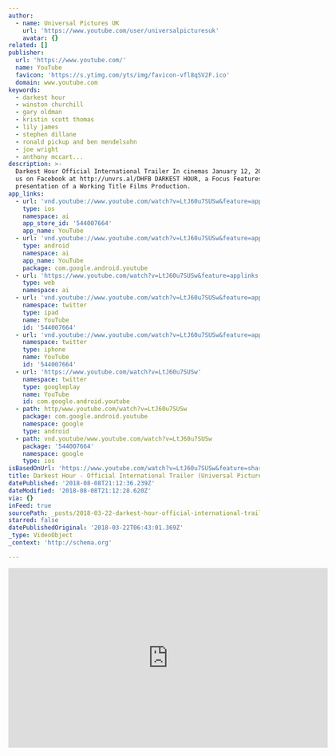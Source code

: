 ```yaml
---
author:
  - name: Universal Pictures UK
    url: 'https://www.youtube.com/user/universalpicturesuk'
    avatar: {}
related: []
publisher:
  url: 'https://www.youtube.com/'
  name: YouTube
  favicon: 'https://s.ytimg.com/yts/img/favicon-vfl8qSV2F.ico'
  domain: www.youtube.com
keywords:
  - darkest hour
  - winston churchill
  - gary oldman
  - kristin scott thomas
  - lily james
  - stephen dillane
  - ronald pickup and ben mendelsohn
  - joe wright
  - anthony mccart...
description: >-
  Darkest Hour Official International Trailer In cinemas January 12, 2018 Follow
  us on Facebook at http://unvrs.al/DHFB DARKEST HOUR, a Focus Features
  presentation of a Working Title Films Production.
app_links:
  - url: 'vnd.youtube://www.youtube.com/watch?v=LtJ60u7SUSw&feature=applinks'
    type: ios
    namespace: ai
    app_store_id: '544007664'
    app_name: YouTube
  - url: 'vnd.youtube://www.youtube.com/watch?v=LtJ60u7SUSw&feature=applinks'
    type: android
    namespace: ai
    app_name: YouTube
    package: com.google.android.youtube
  - url: 'https://www.youtube.com/watch?v=LtJ60u7SUSw&feature=applinks'
    type: web
    namespace: ai
  - url: 'vnd.youtube://www.youtube.com/watch?v=LtJ60u7SUSw&feature=applinks'
    namespace: twitter
    type: ipad
    name: YouTube
    id: '544007664'
  - url: 'vnd.youtube://www.youtube.com/watch?v=LtJ60u7SUSw&feature=applinks'
    namespace: twitter
    type: iphone
    name: YouTube
    id: '544007664'
  - url: 'https://www.youtube.com/watch?v=LtJ60u7SUSw'
    namespace: twitter
    type: googleplay
    name: YouTube
    id: com.google.android.youtube
  - path: http/www.youtube.com/watch?v=LtJ60u7SUSw
    package: com.google.android.youtube
    namespace: google
    type: android
  - path: vnd.youtube/www.youtube.com/watch?v=LtJ60u7SUSw
    package: '544007664'
    namespace: google
    type: ios
isBasedOnUrl: 'https://www.youtube.com/watch?v=LtJ60u7SUSw&feature=share'
title: Darkest Hour - Official International Trailer (Universal Pictures) HD
datePublished: '2018-08-08T21:12:36.239Z'
dateModified: '2018-08-08T21:12:28.620Z'
via: {}
inFeed: true
sourcePath: _posts/2018-03-22-darkest-hour-official-international-trailer-universal-pic.md
starred: false
datePublishedOriginal: '2018-03-22T06:43:01.369Z'
_type: VideoObject
_context: 'http://schema.org'

---
```

<iframe src="https://cdn.embedly.com/widgets/media.html?src=https%3A%2F%2Fwww.youtube.com%2Fembed%2FLtJ60u7SUSw%3Ffeature%3Doembed&amp;url=http%3A%2F%2Fwww.youtube.com%2Fwatch%3Fv%3DLtJ60u7SUSw&amp;image=https%3A%2F%2Fi.ytimg.com%2Fvi%2FLtJ60u7SUSw%2Fhqdefault.jpg&amp;key=a715cf41cc93453ca338d350cd26f87b&amp;type=text%2Fhtml&amp;schema=youtube" width="640" height="360" scrolling="no" frameborder="0" allowfullscreen="" style=""></iframe>